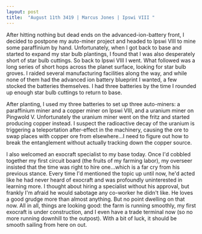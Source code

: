 ```yaml
---
layout: post
title:  "August 11th 3419 | Marcus Jones | Ipswi VIII "
---
```


<p>After hitting nothing but dead ends on the advanced-ion-battery front, I decided to postpone my auto-miner project and headed to Ipswi VIII to mine some paraffinium by hand. Unfortunately, when I got back to base and started to expand my star bulb plantings, I found that I was also desperately short of star bulb cuttings. So back to Ipswi VIII I went. What followed was a long series of short hops across the planet surface, looking for star bulb groves. I raided several manufacturing facilities along the way, and while none of them had the advanced ion battery blueprint I wanted, a few stocked the batteries themselves. I had three batteries by the time I rounded up enough star bulb cuttings to return to base.</p>

<p>After planting, I used my three batteries to set up three auto-miners: a paraffinium miner and a copper miner on Ipswi VIII, and a uranium miner on Pingwold V. Unfortunately the uranium miner went on the fritz and started producing copper instead. I suspect the radioactive decay of the uranium is triggering a teleportation after-effect in the machinery, causing the ore to swap places with copper ore from elsewhere...I need to figure out how to break the entanglement without actually tracking down the copper source.</p>

<p>I also welcomed an exocraft specialist to my base today. Once I'd cobbled together my first circuit board (the fruits of my farming labor), my overseer insisted that the time was right to hire one...which is a far cry from his previous stance. Every time I'd mentioned the topic up until now, he'd acted like he had never heard of exocraft and was profoundly uninterested in learning more. I thought about hiring a specialist without his approval, but frankly I'm afraid he would sabotage any co-worker he didn't like. He loves a good grudge more than almost anything. But no point dwelling on that now. All in all, things are looking good: the farm is running smoothly, my first exocraft is under construction, and I even have a trade terminal now (so no more running downhill to the outpost). With a bit of luck, it should be smooth sailing from here on out.</p>




<!--more-->




